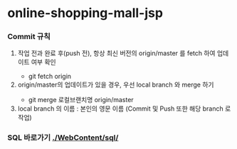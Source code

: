 # online-shopping-mall-jsp 
### Commit 규칙
<ol>
 <li>작업 전과 완료 후(push 전), 항상 최신 버전의 origin/master 를 fetch 하여 업데이트 여부 확인</li>
  <ul>
    <li>git fetch origin</li>
  </ul>
 <li>origin/master의 업데이트가 있을 경우, 우선 local branch 와 merge 하기</li>
  <ul>
    <li>git merge 로컬브랜치명 origin/master</li>
  </ul>
 <li>local branch 의 이름 : 본인의 영문 이름 (Commit 및 Push 또한 해당 branch 로 작업)</li>
</ol>



### SQL 바로가기 [./WebContent/sql/](./WebContent/sql/)

